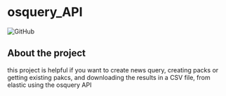 # osquery_API
![GitHub](https://img.shields.io/github/license/kaykRodr1gu3s/osquery_API)


## About the project

this project is helpful if you want to create news query, creating packs or getting existing pakcs, and downloading the results in a CSV file, from elastic using the osquery API

